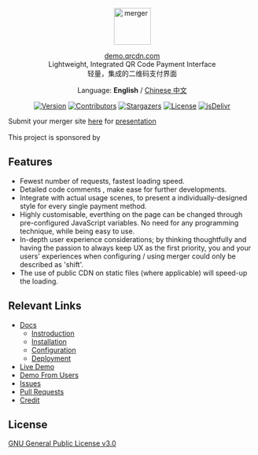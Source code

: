 <p align="center">
  <a href="https://merger.qrcdn.com">
    <img alt="merger" src="https://ae01.alicdn.com/kf/HTB1M9ondUKF3KVjSZFE760ExFXae.png" height="75">
  </a>
</p>

<p align="center">
<a href="https://demo.qrcdn.com">demo.qrcdn.com</a>
<br>
Lightweight, Integrated QR Code Payment Interface<br>轻量，集成的二维码支付界面
</p>
<p align="center">
Language: <strong>English</strong> / <a href="./README-CN.md">Chinese 中文</a>
</p>


<p align="center">
<a href="https://github.com/hifocus/merger/releases"><img alt="Version" src="https://img.shields.io/github/release/hifocus/merger/all.svg?style=flat-square"/></a>
<a href="https://github.com/hifocus/merger/graphs/contributors"><img alt="Contributors" src="https://img.shields.io/github/contributors/hifocus/merger.svg?style=flat-square"/></a>
<a href="https://github.com/hifocus/merger/stargazers"><img alt="Stargazers" src="https://img.shields.io/github/stars/hifocus/merger.svg?style=flat-square"/></a>
<a href="https://github.com/hifocus/merger/blob/master/LICENSE"><img alt="License" src="https://img.shields.io/github/license/hifocus/merger.svg?style=flat-square"/></a>
<a href="https://www.jsdelivr.com/package/gh/hifocus/merger"><img alt="jsDelivr" src="https://data.jsdelivr.com/v1/package/gh/hifocus/merger/badge"/></a>
</p>

Submit your merger site [here](https://github.com/hifocus/merger/issues/4) for [presentation](https://merger.qrcdn.com/#/en-gb/?id=other-demo-sites)

This project is sponsored by <img src="https://vip2.loli.io/2023/06/15/giTqx9tFQ2XPArl.jpg" height="16px">

## Features

- Fewest number of requests, fastest loading speed.
- Detailed code comments , make ease for further developments.
- Integrate with actual usage scenes, to present a individually-designed style for every single payment method.
- Highly customisable, everthing on the page can be changed through pre-configured JavaScript variables. No need for any programming technique, while being easy to use.
- In-depth user experience considerations; by thinking thoughtfully and having the passion to always keep UX as the first priority, you and your users' experiences when configuring / using merger could only be described as 'shift'.
- The use of public CDN on static files (where applicable) will speed-up the loading.

## Relevant Links

- [Docs](https://merger.qrcdn.com/categories/docs/)
  - [Instroduction](https://merger.qrcdn.com/docs/introduction)
  - [Installation](https://merger.qrcdn.com/docs/install)
  - [Configuration](https://merger.qrcdn.com/docs/configure)
  - [Deployment](https://merger.qrcdn.com/docs/deploy)
- [Live Demo](https://demo.qrcdn.com)
- [Demo From Users](https://merger.qrcdn.com/docs/introduction#Demo-From-Users)
- [Issues](https://github.com/hifocus/merger/issues)
- [Pull Requests](https://github.com/hifocus/merger/pulls)
- [Credit](https://merger.qrcdn.com/docs/introduction#Credit)

## License

[GNU General Public License v3.0](https://github.com/hifocus/merger/blob/master/LICENSE)
